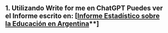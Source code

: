 ## 1. Utilizando Write for me en ChatGPT Puedes ver el Informe escrito en: [[Informe Estadístico sobre la Educación en Argentina](**write-for-me/c/67487300-3bc0-8007-be8f-b701fad07304)**]
